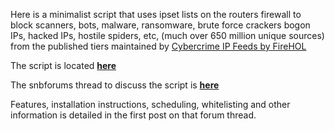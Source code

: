 Here is a minimalist script that uses ipset lists on the routers firewall to block scanners, bots, malware, ransomware, brute force crackers bogon IPs, hacked IPs, hostile spiders, etc, (much over 650 million unique sources) from the published tiers maintained by [Cybercrime IP Feeds by FireHOL](http://iplists.firehol.org/)

The script is located [**here**](https://raw.githubusercontent.com/shounak-de/misc-scripts/master/ya-malware-block.sh)

The snbforums thread to discuss the script is [**here**](https://www.snbforums.com/threads/yet-another-malware-block-script-using-ipset-v4-and-v6.38935/)

Features, installation instructions, scheduling, whitelisting and other information is detailed in the first post on that forum thread.
